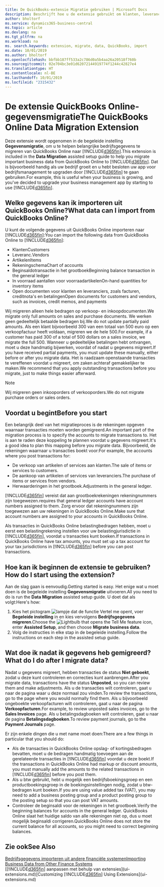 ```yaml
---
title: De QuickBooks-extensie Migratie gebruiken | Microsoft Docs
description: Beschrijft hoe u de extensie gebruikt om klanten, leveranciers, artikelen en rekeningen van QuickBooks Online naar Business Central te migreren.
author: bholtorf
ms.service: dynamics365-business-central
ms.topic: article
ms.devlang: na
ms.tgt_pltfrm: na
ms.workload: na
ms. search.keywords: extension, migrate, data, QuickBooks, import
ms.date: 10/01/2019
ms.author: bholtorf
ms.openlocfilehash: bbfbb187ff533a2c786d0a5b4aa26a20518f760b
ms.sourcegitcommit: 02e704bc3e01d62072144919774f1244c42827e4
ms.translationtype: HT
ms.contentlocale: nl-BE
ms.lasthandoff: 10/01/2019
ms.locfileid: "2315432"
---
```

# <a name="the-quickbooks-online-data-migration-extension"></a><span data-ttu-id="ecd30-103">De extensie QuickBooks Online-gegevensmigratie</span><span class="sxs-lookup"><span data-stu-id="ecd30-103">The QuickBooks Online Data Migration Extension</span></span>
<span data-ttu-id="ecd30-104">Deze extensie wordt opgenomen in de begeleide instelling **Gegevensmigratie**, om u te helpen belangrijke bedrijfsgegevens te migreren van QuickBooks Online naar [!INCLUDE[d365fin](includes/d365fin_md.md)].</span><span class="sxs-lookup"><span data-stu-id="ecd30-104">This extension is included in the **Data Migration** assisted setup guide to help you migrate important business data from QuickBooks Online to [!INCLUDE[d365fin](includes/d365fin_md.md)].</span></span> <span data-ttu-id="ecd30-105">Dat is bijvoorbeeld handig als uw bedrijf groeit en u hebt besloten uw app voor bedrijfsmanagement te upgraden door [!INCLUDE[d365fin](includes/d365fin_md.md)] te gaan gebruiken.</span><span class="sxs-lookup"><span data-stu-id="ecd30-105">For example, this is useful when your business is growing, and you've decided to upgrade your business management app by starting to use [!INCLUDE[d365fin](includes/d365fin_md.md)].</span></span>

## <a name="what-data-can-i-import-from-quickbooks-online"></a><span data-ttu-id="ecd30-106">Welke gegevens kan ik importeren uit QuickBooks Online?</span><span class="sxs-lookup"><span data-stu-id="ecd30-106">What data can I import from QuickBooks Online?</span></span>
<span data-ttu-id="ecd30-107">U kunt de volgende gegevens uit QuickBooks Online importeren naar [!INCLUDE[d365fin](includes/d365fin_md.md)]:</span><span class="sxs-lookup"><span data-stu-id="ecd30-107">You can import the following data from QuickBooks Online to [!INCLUDE[d365fin](includes/d365fin_md.md)]:</span></span>  

* <span data-ttu-id="ecd30-108">Klanten</span><span class="sxs-lookup"><span data-stu-id="ecd30-108">Customers</span></span>
* <span data-ttu-id="ecd30-109">Leveranc.</span><span class="sxs-lookup"><span data-stu-id="ecd30-109">Vendors</span></span>
* <span data-ttu-id="ecd30-110">Artikelen</span><span class="sxs-lookup"><span data-stu-id="ecd30-110">Items</span></span>
* <span data-ttu-id="ecd30-111">Rekeningschema</span><span class="sxs-lookup"><span data-stu-id="ecd30-111">Chart of accounts</span></span>
* <span data-ttu-id="ecd30-112">Beginsaldotransactie in het grootboek</span><span class="sxs-lookup"><span data-stu-id="ecd30-112">Beginning balance transaction in the general ledger</span></span>
* <span data-ttu-id="ecd30-113">In voorraad aantallen voor voorraadartikelen</span><span class="sxs-lookup"><span data-stu-id="ecd30-113">On-hand quantities for inventory items</span></span>
* <span data-ttu-id="ecd30-114">Open documenten voor klanten en leveranciers, zoals facturen, creditnota's en betalingen</span><span class="sxs-lookup"><span data-stu-id="ecd30-114">Open documents for customers and vendors, such as invoices, credit memos, and payments</span></span>

<span data-ttu-id="ecd30-115">Wij migreren alleen hele bedragen op verkoop- en inkoopdocumenten.</span><span class="sxs-lookup"><span data-stu-id="ecd30-115">We migrate only full amounts on sales and purchase documents.</span></span> <span data-ttu-id="ecd30-116">We werken geen gedeeltelijk betaalde bedragen bij.</span><span class="sxs-lookup"><span data-stu-id="ecd30-116">We do not update partially paid amounts.</span></span> <span data-ttu-id="ecd30-117">Als een klant bijvoorbeeld 300 van een totaal van 500 euro op een verkoopfactuur heeft voldaan, migreren we de hele 500.</span><span class="sxs-lookup"><span data-stu-id="ecd30-117">For example, if a customer has paid 300 of a total of 500 dollars on a sales invoice, we migrate the full 500.</span></span> <span data-ttu-id="ecd30-118">Wanneer u gedeeltelijke betalingen hebt ontvangen, moet u deze handmatig bijwerken, voordat of nadat u gegevens migreert.</span><span class="sxs-lookup"><span data-stu-id="ecd30-118">If you have received partial payments, you must update these manually, either before or after you migrate data.</span></span> <span data-ttu-id="ecd30-119">Het is raadzaam openstaande transacties te vereffenen voordat u migreert, om zaken achteraf gemakkelijker te maken.</span><span class="sxs-lookup"><span data-stu-id="ecd30-119">We recommend that you apply outstanding transactions before you migrate, just to make things easier afterward.</span></span>

> [!NOTE]  
>   <span data-ttu-id="ecd30-120">Wij migreren geen inkooporders of verkooporders.</span><span class="sxs-lookup"><span data-stu-id="ecd30-120">We do not migrate purchase orders or sales orders.</span></span>

## <a name="before-you-start"></a><span data-ttu-id="ecd30-121">Voordat u begint</span><span class="sxs-lookup"><span data-stu-id="ecd30-121">Before you start</span></span>
<span data-ttu-id="ecd30-122">Een belangrijk deel van het migratieproces is de rekeningen opgeven waarnaar transacties moeten worden gemigreerd.</span><span class="sxs-lookup"><span data-stu-id="ecd30-122">An important part of the migration process is to specify the accounts to migrate transactions to.</span></span> <span data-ttu-id="ecd30-123">Het is aan te raden deze koppeling te plannen voordat u gegevens migreert.</span><span class="sxs-lookup"><span data-stu-id="ecd30-123">It's a good idea to plan this mapping before you migrate data.</span></span> <span data-ttu-id="ecd30-124">Bijvoorbeeld, de rekeningen waarnaar u transacties boekt voor:</span><span class="sxs-lookup"><span data-stu-id="ecd30-124">For example, the accounts where you post transactions for:</span></span>  

* <span data-ttu-id="ecd30-125">De verkoop van artikelen of services aan klanten.</span><span class="sxs-lookup"><span data-stu-id="ecd30-125">The sale of items or services to customers.</span></span>
* <span data-ttu-id="ecd30-126">De aankoop van artikelen of services van leveranciers.</span><span class="sxs-lookup"><span data-stu-id="ecd30-126">The purchase of items or services from vendors.</span></span>  
* <span data-ttu-id="ecd30-127">Herwaarderingen in het grootboek.</span><span class="sxs-lookup"><span data-stu-id="ecd30-127">Adjustments in the general ledger.</span></span>  

[!INCLUDE[d365fin](includes/d365fin_md.md)] <span data-ttu-id="ecd30-128">vereist dat aan grootboekrekeningen rekeningnummers zijn toegewezen.</span><span class="sxs-lookup"><span data-stu-id="ecd30-128">requires that general ledger accounts have account numbers assigned to them.</span></span> <span data-ttu-id="ecd30-129">Zorg ervoor dat rekeningnummers zijn toegewezen aan uw rekeningen in QuickBooks Online.</span><span class="sxs-lookup"><span data-stu-id="ecd30-129">Make sure that account numbers are assigned to your accounts in QuickBooks Online.</span></span>

<span data-ttu-id="ecd30-130">Als transacties in QuickBooks Online belastingbedragen hebben, moet u eerst een belastingrekening instellen voor uw belastingjurisdictie in [!INCLUDE[d365fin](includes/d365fin_md.md)], voordat u transacties kunt boeken.</span><span class="sxs-lookup"><span data-stu-id="ecd30-130">If transactions in QuickBooks Online have tax amounts, you must set up a tax account for your tax jurisdictions in [!INCLUDE[d365fin](includes/d365fin_md.md)] before you can post transactions.</span></span>

## <a name="how-do-i-start-using-the-extension"></a><span data-ttu-id="ecd30-131">Hoe kan ik beginnen de extensie te gebruiken?</span><span class="sxs-lookup"><span data-stu-id="ecd30-131">How do I start using the extension?</span></span>
<span data-ttu-id="ecd30-132">Aan de slag gaan is eenvoudig.</span><span class="sxs-lookup"><span data-stu-id="ecd30-132">Getting started is easy.</span></span> <span data-ttu-id="ecd30-133">Het enige wat u moet doen is de begeleide instelling **Gegevensmigratie** uitvoeren.</span><span class="sxs-lookup"><span data-stu-id="ecd30-133">All you need to do is run the **Data Migration** assisted setup guide.</span></span> <span data-ttu-id="ecd30-134">U doet dat als volgt:</span><span class="sxs-lookup"><span data-stu-id="ecd30-134">Here's how:</span></span>

1. <span data-ttu-id="ecd30-135">Kies het pictogram ![lampje dat de functie Vertel me opent](media/ui-search/search_small.png "Vertel me wat u wilt doen"), voer **Begeleide instelling** in en kies vervolgens **Bedrijfsgegevens migreren**.</span><span class="sxs-lookup"><span data-stu-id="ecd30-135">Choose the ![Lightbulb that opens the Tell Me feature](media/ui-search/search_small.png "Tell me what you want to do") icon, enter **Assisted Setup**, and then choose **Migrate business data**.</span></span>
2. <span data-ttu-id="ecd30-136">Volg de instructies in elke stap in de begeleide instelling.</span><span class="sxs-lookup"><span data-stu-id="ecd30-136">Follow the instructions on each step in the assisted setup guide.</span></span>

## <a name="what-do-i-do-after-i-migrate-data"></a><span data-ttu-id="ecd30-137">Wat doe ik nadat ik gegevens heb gemigreerd?</span><span class="sxs-lookup"><span data-stu-id="ecd30-137">What do I do after I migrate data?</span></span>
<span data-ttu-id="ecd30-138">Nadat u gegevens migreert, hebben transacties de status **Niet geboekt**, zodat u deze kunt controleren en correcties kunt aanbrengen.</span><span class="sxs-lookup"><span data-stu-id="ecd30-138">After you migrate data, transactions have the status **Unposted**, so you can review them and make adjustments.</span></span> <span data-ttu-id="ecd30-139">Als u de transacties wilt controleren, gaat u naar de pagina waar u deze normaal zou vinden.</span><span class="sxs-lookup"><span data-stu-id="ecd30-139">To review the transactions, go to the page where you would normally find them.</span></span> <span data-ttu-id="ecd30-140">Als u bijvoorbeeld ongeboekte verkoopfacturen wilt controleren, gaat u naar de pagina **Verkoopfacturen**.</span><span class="sxs-lookup"><span data-stu-id="ecd30-140">For example, to review unposted sales invoices, go to the **Sales Invoices** page.</span></span> <span data-ttu-id="ecd30-141">Als u betalingsdagboeken wilt controleren, gaat u naar de pagina **Betalingsdagboeken**.</span><span class="sxs-lookup"><span data-stu-id="ecd30-141">To review payment journals, go to the **Payment Journals** page.</span></span>   

<span data-ttu-id="ecd30-142">Er zijn enkele dingen die u met name moet doen:</span><span class="sxs-lookup"><span data-stu-id="ecd30-142">There are a few things in particular that you should do:</span></span>

* <span data-ttu-id="ecd30-143">Als de transacties in QuickBooks Online opslag- of kortingsbedragen bevatten, moet u de bedragen handmatig toevoegen aan de gerelateerde transacties in [!INCLUDE[d365fin](includes/d365fin_md.md)] voordat u deze boekt.</span><span class="sxs-lookup"><span data-stu-id="ecd30-143">If the transactions in QuickBooks Online had markup or discount amounts, you must manually add the amounts to the related transactions in [!INCLUDE[d365fin](includes/d365fin_md.md)] before you post them.</span></span>
* <span data-ttu-id="ecd30-144">Als u btw gebruikt, hebt u mogelijk een bedrijfsboekingsgroep en een productboekingsgroep in de boekingsinstellingen nodig, zodat u btw-bedragen kunt boeken.</span><span class="sxs-lookup"><span data-stu-id="ecd30-144">If you are using value added tax (VAT), you may need to add a business posting group and a product posting group to the posting setup so that you can post VAT amounts.</span></span>
* <span data-ttu-id="ecd30-145">Controleer de beginsaldi voor de rekeningen in het grootboek.</span><span class="sxs-lookup"><span data-stu-id="ecd30-145">Verify the beginning balances for accounts in the general ledger.</span></span> <span data-ttu-id="ecd30-146">QuickBooks Online slaat het huidige saldo van alle rekeningen niet op, dus u moet mogelijk beginsaldi corrigeren.</span><span class="sxs-lookup"><span data-stu-id="ecd30-146">QuickBooks Online does not store the current balance for all accounts, so you might need to correct beginning balances.</span></span>

## <a name="see-also"></a><span data-ttu-id="ecd30-147">Zie ook</span><span class="sxs-lookup"><span data-stu-id="ecd30-147">See Also</span></span>
[<span data-ttu-id="ecd30-148">Bedrijfsgegevens importeren uit andere financiële systemen</span><span class="sxs-lookup"><span data-stu-id="ecd30-148">Importing Business Data from Other Finance Systems</span></span>](across-import-data-configuration-packages.md)  
<span data-ttu-id="ecd30-149">[[!INCLUDE[d365fin](includes/d365fin_md.md)] aanpassen met behulp van extensies](ui-extensions.md)</span><span class="sxs-lookup"><span data-stu-id="ecd30-149">[Customizing [!INCLUDE[d365fin](includes/d365fin_md.md)] Using Extensions](ui-extensions.md)</span></span>  
